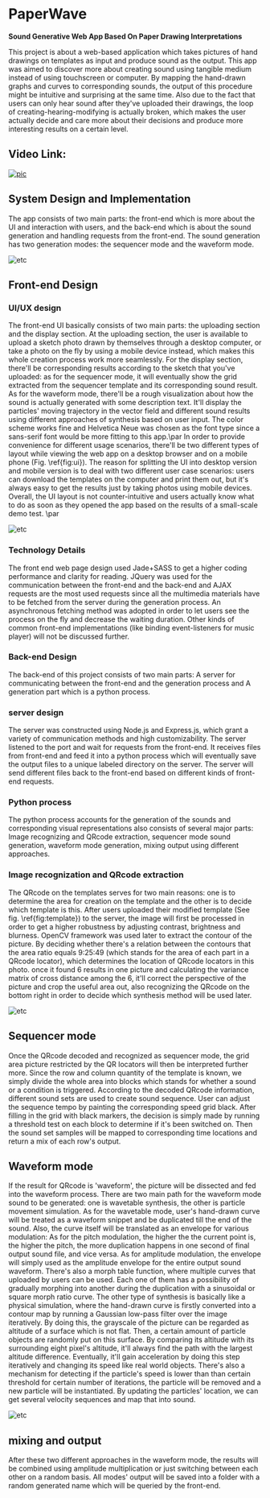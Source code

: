 # PaperWave

__Sound Generative Web App Based On Paper Drawing Interpretations__

This project is about a web-based application which takes pictures of hand drawings on templates as input and produce sound as the output. This app was aimed to discover more about  creating sound using tangible medium instead of using touchscreen or computer. By mapping the hand-drawn graphs and curves to corresponding sounds, the output of this procedure might be intuitive and surprising at the same time. Also due to the fact that users can only hear sound after they've uploaded their drawings, the loop of creating-hearing-modifying is actually broken, which makes the user actually decide and care more about their decisions and produce more interesting results on a certain level.



## Video Link:

[![pic](https://i.vimeocdn.com/video/681138829_1280x720.jpg)](https://vimeo.com/254080662)



## System Design and Implementation

The app consists of two main parts: the front-end which is more about the UI and interaction with users, and the back-end which is about the sound generation and handling requests from the front-end. The sound generation has two generation modes: the sequencer mode and the waveform mode.


![etc](https://raw.githubusercontent.com/proton1030/paperwave/master/etc/diagram.png)



## Front-end Design

### UI/UX design

The front-end UI basically consists of two main parts: the uploading section and the display section. At the uploading section, the user is available to upload a sketch photo drawn by themselves through a desktop computer, or take a photo on the fly by using a mobile device instead, which makes this whole creation process work more seamlessly. For the display section, there'll be corresponding results according to the sketch that you've uploaded: as for the sequencer mode, it will eventually show the grid extracted from the sequencer template and its corresponding sound result. As for the waveform mode, there'll be a rough visualization about how the sound is actually generated with some description text. It'll display the particles' moving trajectory in the vector field and different sound results using different approaches of synthesis based on user input. The color scheme works fine and Helvetica Neue was chosen as the font type since a sans-serif font would be more fitting to this app.\par
In order to provide convenience for different usage scenarios, there'll be two different types of layout while viewing the web app on a desktop browser and on a mobile phone (Fig. \ref{fig:ui}). The reason for splitting the UI into desktop version and mobile version is to deal with two different user case scenarios: users can download the templates on the computer and print them out, but it's always easy to get the results just by taking photos using mobile devices. Overall, the UI layout is not counter-intuitive and users actually know what to do as soon as they opened the app based on the results of a small-scale demo test. \par

![etc](https://raw.githubusercontent.com/proton1030/paperwave/master/etc/GUI.png)

### Technology Details

The front end web page design used Jade+SASS to get a higher coding performance and clarity for reading. JQuery was used for the communication between the front-end and the back-end and AJAX requests are the most used requests since all the multimedia materials have to be fetched from the server during the generation process. An asynchronous fetching method was adopted in order to let users see the process on the fly and decrease the waiting duration. Other kinds of common front-end implementations (like binding event-listeners for music player) will not be discussed further.

### Back-end Design

The back-end of this project consists of two main parts: A server for communicating between the front-end and the generation process and A generation part which is a python process.

### server design

The server was constructed using Node.js and Express.js, which grant a variety of communication methods and high customizability. The server listened to the port and wait for requests from the front-end. It receives files from front-end and feed it into a python process which will eventually save the output files to a unique labeled directory on the server. The server will send different files back to the front-end based on different kinds of front-end requests.

### Python process

The python process accounts for the generation of the sounds and corresponding visual representations also consists of several major parts: Image recognizing and QRcode extraction, sequencer mode sound generation, waveform mode generation, mixing output using different approaches.

### Image recognization and QRcode extraction

The QRcode on the templates serves for two main reasons: one is to determine the area for creation on the template and the other is to decide which template is this. After users uploaded their modified template (See fig. \ref{fig:template}) to the server, the image will first be processed in order to get a higher robustness by adjusting contrast, brightness and blurness. OpenCV framework was used later to extract the contour of the picture. By deciding whether there's a relation between the contours that the area ratio equals 9:25:49 (which stands for the area of each part in a QRcode locator), which determines the location of QRcode locators in this photo. once it found 6 results in one picture and calculating the variance matrix of cross distance among the 6, it'll correct the perspective of the picture and crop the useful area out, also recognizing the QRcode on the bottom right in order to decide which synthesis method will be used later.



![etc](https://raw.githubusercontent.com/proton1030/paperwave/master/etc/template.jpg)



## Sequencer mode

Once the QRcode decoded and recognized as sequencer mode, the grid area picture restricted by the QR locators will then be interpreted further more. Since the row and column quantity of the template is known, we simply divide the whole area into blocks which stands for whether a sound or a condition is triggered. According to the decoded QRcode information, different sound sets are used to create sound sequence. User can adjust the sequence tempo by painting the corresponding speed grid black. After filling in the grid with black markers, the decision is simply made by running a threshold test on each block to determine if it's been switched on. Then the sound set samples will be mapped to corresponding time locations and return a mix of each row's output. 



## Waveform mode

If the result for QRcode is 'waveform', the picture will be dissected and fed into the waveform process. There are two main path for the waveform mode sound to be generated: one is wavetable synthesis, the other is particle movement simulation. As for the wavetable mode, user's hand-drawn curve will be treated as a waveform snippet and be duplicated till the end of the sound. Also, the curve itself will be translated as an envelope for various modulation: As for the pitch modulation, the higher the the current point is, the higher the pitch, the more duplication happens in one second of final output sound file, and vice versa. As for amplitude modulation, the envelope will simply used as the amplitude envelope for the entire output sound waveform. There's also a morph table function, where multiple curves that uploaded by users can be used. Each one of them has a possibility of gradually morphing into another during the duplication with a sinusoidal or square morph ratio curve.
The other type of synthesis is basically like a physical simulation, where the hand-drawn curve is firstly converted into a contour map by running a Gaussian low-pass filter over the image iteratively. By doing this, the grayscale of the picture can be regarded as altitude of a surface which is not flat. Then, a certain amount of particle objects are randomly put on this surface. By comparing its altitude with its surrounding eight pixel's altitude, it'll always find the path with the largest altitude difference. Eventually, it'll gain acceleration by doing this step iteratively and changing its speed like real world objects. There's also a mechanism for detecting if the particle's speed is lower than than certain threshold for certain number of iterations, the particle will be removed and a new particle will be instantiated. By updating the particles' location, we can get several velocity sequences and map that into sound.

![etc](https://raw.githubusercontent.com/proton1030/paperwave/master/etc/process.png)



## mixing and output

After these two different approaches in the waveform mode, the results will be combined using amplitude multiplication or just switching between each other on a random basis. All modes' output will be saved into a folder with a random generated name which will be queried by the front-end.
